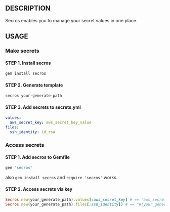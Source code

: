 ## DESCRIPTION

Secros enables you to manage your secret values in one place.

## USAGE

### Make secrets

#### STEP 1. Install secros

```bash
gem install secros
```

#### STEP 2. Generate template

```bash
secros your-generate-path
```

#### STEP 3. Add secrets to secrets.yml

```yml
values:
  aws_secret_key: aws_secret_key_value
files:
  ssh_identity: id_rsa
```

### Access secrets

#### STEP 1. Add secros to Gemfile

```rb
gem 'secros'
```

also `gem install secros` and `require 'secros'` works.

#### STEP 2. Access secrets via key

```rb
Secros.new(your_generate_path).values[:aws_secret_key] # == 'aws_secret_key_value'
Secros.new(your_generate_path).files[:ssh_identity]) # == "#{your_generate_path}/files/id_rsa"
```
